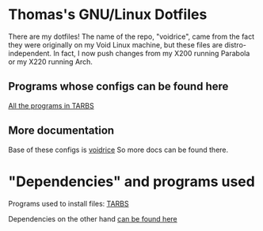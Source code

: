 # Thomas's GNU/Linux Dotfiles

There are my dotfiles! The name of the repo, "voidrice", came from the fact they were originally on my Void Linux machine, but these files are distro-independent. In fact, I now push changes from my X200 running Parabola or my X220 running Arch.

## Programs whose configs can be found here
[All the programs in TARBS](https://github.com/allbombson/TARBS/blob/master/progs.csv)

## More documentation
Base of these configs is [voidrice](https://github.com/LukeSmithxyz/voidrice) So more docs can be found there.

# "Dependencies" and programs used

Programs used to install files: [TARBS](https://github.com/allbombson/TARBS/)

Dependencies on the other hand [can be found here](https://github.com/allbombson/TARBS/blob/master/progs.csv)
